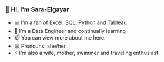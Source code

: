 ### 👋 Hi, I'm Sara-Elgayar
- 📊 I’m a fan of Excel, SQL, Python and Tableau
- 🌱 I’m a Data Engineer and continually learning
- 📫 You can view more about me here: 
- 😄 Pronouns: she/her
- ⚡ I'm also a wife, mother, swimmer and traveling enthusiast 
<!--
**Sara-Elgayar/Sara-Elgayar** is a ✨ _special_ ✨ repository because its `README.md` (this file) appears on your GitHub profile.

Here are some ideas to get you started:


-->

